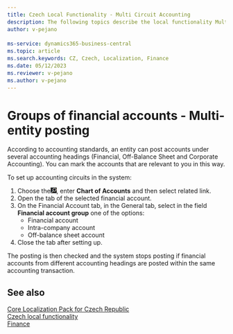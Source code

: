 ```yaml
---
title: Czech Local Functionality - Multi Circuit Accounting 
description: The following topics describe the local functionality Multi Circuit Accounting in the Czech version of Business Central.
author: v-pejano

ms-service: dynamics365-business-central
ms.topic: article
ms.search.keywords: CZ, Czech, Localization, Finance  
ms.date: 05/12/2023
ms.reviewer: v-pejano
ms.author: v-pejano
---
```


# Groups of financial accounts - Multi-entity posting

According to accounting standards, an entity can post accounts under several accounting headings (Financial, Off-Balance Sheet and Corporate Accounting). You can mark the accounts that are relevant to you in this way.

To set up accounting circuits in the system:

1. Choose the![Lightbulb that opens the Tell me Feature](../EN/Media/search_small.png "Tell me what do you want to do"), enter **Chart of Accounts** and then select related link.
2. Open the tab of the selected financial account.
3. On the Financial Account tab, in the General tab, select in the field **Financial account group** one of the options:
    - Financial account
    - Intra-company account
    - Off-balance sheet account
4. Close the tab after setting up.

The posting is then checked and the system stops posting if financial accounts from different accounting headings are posted within the same accounting transaction.

## See also

[Core Localization Pack for Czech Republic](ui-extensions-core-localization-pack-cz.md)  
[Czech local functionality](czech-local-functionality.md)  
[Finance](../../finance.md)
